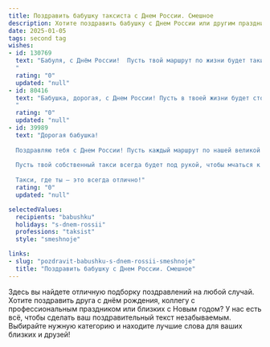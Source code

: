 ```yaml
---
title: Поздравить бабушку таксиста с Днем России. Смешное
description: Хотите поздравить бабушку с Днем России или другим праздником? Наш ИИ создаст незабываемое поздравление, а вы обязательно выделитесь среди других.  
date: 2025-01-05
tags: second tag
wishes:
- id: 130769
  text: "Бабуля, с Днём России!  Пусть твой маршрут по жизни будет таким же гладким, как асфальт на новой трассе, а пассажиры — только самые приятные и щедрые на чаевые!  Желаю тебе крепкого здоровья и чтобы пенсия всегда была \"зелёной волной\"!  С праздником!
  "
  rating: "0"
  updated: "null"
- id: 80416
  text: "Бабушка, дорогая, с Днем России! Пусть в твоей жизни будет столько же пассажиров, сколько у таксиста за день, но все они -  только добрые и благодарные! И не забывай, что за рулем своей жизни ты всегда - самая крутая! 🎉😁
  "
  rating: "0"
  updated: "null"
- id: 39989
  text: "Дорогая бабушка!
  
  Поздравляю тебя с Днем России! Пусть каждый маршрут по нашей великой стране будет легким, как твоя таксомоторная подвеска, а клиенты всегда улыбаются, как ты, когда видишь свою любимую внука! Желаю тебе, чтобы в жизни не было пробок и ненастья, а только зеленый свет на пути к самым радостным моментам. Пусть пассажиры заказывают только «Улыбку» и «Счастье»!
  
  Пусть твой собственный такси всегда будет под рукой, чтобы мчаться к лучшим воспоминаниям! С праздником тебя, бабушка!
  
  Такси, где ты — это всегда отлично!"
  rating: "0"
  updated: "null"

selectedValues:
  recipients: "babushku"
  holidays: "s-dnem-rossii"
  professions: "taksist"
  style: "smeshnoje"

links:
- slug: "pozdravit-babushku-s-dnem-rossii-smeshnoje"
  title: "Поздравить бабушку с Днем России. Смешное"
---
```


Здесь вы найдете отличную подборку поздравлений на любой случай.
Хотите поздравить друга с днём рождения, коллегу с профессиональным праздником или близких с Новым годом? У нас есть всё, чтобы сделать ваш поздравительный текст незабываемым. Выбирайте нужную категорию и находите лучшие слова для ваших близких и друзей!

